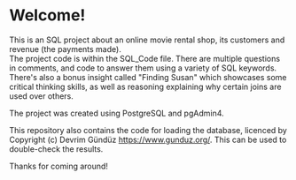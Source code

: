 # Welcome!

This is an SQL project about an online movie rental shop, its customers and revenue (the payments made).\
The project code is within the SQL_Code file. There are multiple questions in comments, and code to answer them using a variety of SQL keywords. There's also a bonus insight called "Finding Susan" which showcases some critical thinking skills, as well as reasoning explaining why certain joins are used over others.

The project was created using PostgreSQL and pgAdmin4.

This repository also contains the code for loading the database, licenced by Copyright (c) Devrim Gündüz <https://www.gunduz.org/>. This can be used to double-check the results.

Thanks for coming around!
